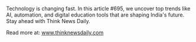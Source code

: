 Technology is changing fast. In this article #695, we uncover top trends like AI, automation, and digital education tools that are shaping India's future. Stay ahead with Think News Daily.

Read more at: www.thinknewsdaily.com